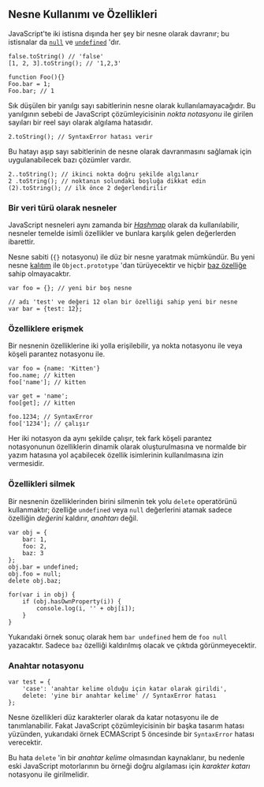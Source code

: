 ## Nesne Kullanımı ve Özellikleri

JavaScript'te iki istisna dışında her şey bir nesne olarak davranır;
bu istisnalar da [`null`](#core.undefined) ve [`undefined`](#core.undefined) 
'dır.

    false.toString() // 'false'
    [1, 2, 3].toString(); // '1,2,3'
    
    function Foo(){}
    Foo.bar = 1;
    Foo.bar; // 1

Sık düşülen bir yanılgı sayı sabitlerinin nesne olarak kullanılamayacağıdır. Bu
yanılgının sebebi de JavaScript çözümleyicisinin *nokta notasyonu* ile girilen
sayıları bir reel sayı olarak algılama hatasıdır.

    2.toString(); // SyntaxError hatası verir

Bu hatayı aşıp sayı sabitlerinin de nesne olarak davranmasını sağlamak için 
uygulanabilecek bazı çözümler vardır. 

    2..toString(); // ikinci nokta doğru şekilde algılanır
    2 .toString(); // noktanın solundaki boşluğa dikkat edin
    (2).toString(); // ilk önce 2 değerlendirilir

### Bir veri türü olarak nesneler

JavaScript nesneleri aynı zamanda bir [*Hashmap*][1] olarak da kullanılabilir,
nesneler temelde isimli özellikler ve bunlara karşılık gelen değerlerden
ibarettir.

Nesne sabiti (`{}` notasyonu) ile düz bir nesne yaratmak mümkündür. Bu yeni
nesne [kalıtım](#object.prototype) ile `Object.prototype` 'dan türüyecektir ve
hiçbir [baz özelliğe](#object.hasownproperty) sahip olmayacaktır.

    var foo = {}; // yeni bir boş nesne

    // adı 'test' ve değeri 12 olan bir özelliği sahip yeni bir nesne
    var bar = {test: 12}; 

### Özelliklere erişmek

Bir nesnenin özelliklerine iki yolla erişilebilir, ya nokta notasyonu ile veya
köşeli parantez notasyonu ile.
    
    var foo = {name: 'Kitten'}
    foo.name; // kitten
    foo['name']; // kitten
    
    var get = 'name';
    foo[get]; // kitten
    
    foo.1234; // SyntaxError
    foo['1234']; // çalışır

Her iki notasyon da aynı şekilde çalışır, tek fark köşeli parantez notasyonunun
özelliklerin dinamik olarak oluşturulmasına ve normalde bir yazım hatasına yol
açabilecek özellik isimlerinin kullanılmasına izin vermesidir.

### Özellikleri silmek

Bir nesnenin özelliklerinden birini silmenin tek yolu `delete` operatörünü 
kullanmaktır; özelliğe `undefined` veya `null` değerlerini atamak sadece
özelliğin *değerini* kaldırır, *anahtarı* değil.

    var obj = {
        bar: 1,
        foo: 2,
        baz: 3
    };
    obj.bar = undefined;
    obj.foo = null;
    delete obj.baz;

    for(var i in obj) {
        if (obj.hasOwnProperty(i)) {
            console.log(i, '' + obj[i]);
        }
    }

Yukarıdaki örnek sonuç olarak hem `bar undefined` hem de `foo null` yazacaktır.
Sadece `baz` özelliği kaldırılmış olacak ve çıktıda görünmeyecektir.

### Anahtar notasyonu

    var test = {
        'case': 'anahtar kelime olduğu için katar olarak girildi',
        delete: 'yine bir anahtar kelime' // SyntaxError hatası
    };

Nesne özellikleri düz karakterler olarak da katar notasyonu ile de
tanımlanabilir. Fakat JavaScript çözümleyicisinin bir başka tasarım hatası
yüzünden, yukarıdaki örnek ECMAScript 5 öncesinde bir `SyntaxError` hatası
verecektir.

Bu hata `delete` 'in bir *anahtar kelime* olmasından kaynaklanır, bu nedenle
eski JavaScript motorlarının bu örneği doğru algılaması için *karakter katarı*
notasyonu ile girilmelidir.

[1]: http://en.wikipedia.org/wiki/Hashmap

